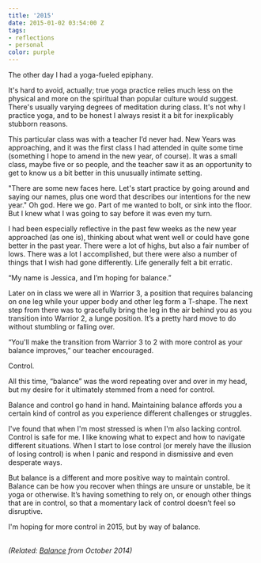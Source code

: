 ```yaml
---
title: '2015'
date: 2015-01-02 03:54:00 Z
tags:
- reflections
- personal
color: purple
---
```


The other day I had a yoga-fueled epiphany.

It's hard to avoid, actually; true yoga practice relies much less on the physical and more on the spiritual than popular culture would suggest. There's usually varying degrees of meditation during class. It's not why I practice yoga, and to be honest I always resist it a bit for inexplicably stubborn reasons.

This particular class was with a teacher I’d never had. New Years was approaching, and it was the first class I had attended in quite some time (something I hope to amend in the new year, of course). It was a small class, maybe five or so people, and the teacher saw it as an opportunity to get to know us a bit better in this unusually intimate setting.

"There are some new faces here. Let's start practice by going around and saying our names, plus one word that describes our intentions for the new year." Oh god. Here we go. Part of me wanted to bolt, or sink into the floor. But I knew what I was going to say before it was even my turn.


I had been especially reflective in the past few weeks as the new year approached (as one is), thinking about what went well or could have gone better in the past year. There were a lot of highs, but also a fair number of lows. There was a lot I accomplished, but there were also a number of things that I wish had gone differently. Life generally felt a bit erratic.

“My name is Jessica, and I’m hoping for balance.”

Later on in class we were all in Warrior 3, a position that requires balancing on one leg while your upper body and other leg form a T-shape. The next step from there was to gracefully bring the leg in the air behind you as you transition into Warrior 2, a lunge position. It’s a pretty hard move to do without stumbling or falling over.

“You'll make the transition from Warrior 3 to 2 with more control as your balance improves,” our teacher encouraged.

Control.

All this time, “balance” was the word repeating over and over in my head, but my desire for it ultimately stemmed from a need for control.

Balance and control go hand in hand. Maintaining balance affords you a certain kind of control as you experience different challenges or struggles. 

I've found that when I'm most stressed is when I'm also lacking control. Control is safe for me. I like knowing what to expect and how to navigate different situations. When I start to lose control (or merely have the illusion of losing control) is when I panic and respond in dismissive and even desperate ways.

But balance is a different and more positive way to maintain control. Balance can be how you recover when things are unsure or unstable, be it yoga or otherwise. It’s having something to rely on, or enough other things that are in control, so that a momentary lack of control doesn’t feel so disruptive.

I'm hoping for more control in 2015, but by way of balance. 
<br>
<br>

*(Related: [Balance](http://jessicaharllee.com/notes/balance/) from October 2014)*
